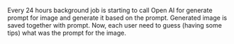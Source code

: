 Every 24 hours background job is starting to call Open AI for generate prompt for image and generate it based on the prompt. Generated image is saved together with prompt. Now, each user need to guess (having some tips) what was the prompt for the image.
